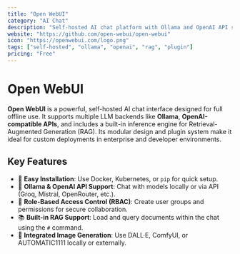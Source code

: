 ```yaml
---
title: "Open WebUI"
category: "AI Chat"
description: "Self-hosted AI chat platform with Ollama and OpenAI API support, RAG, plugins, and more."
website: "https://github.com/open-webui/open-webui"
icon: "https://openwebui.com/logo.png"
tags: ["self-hosted", "ollama", "openai", "rag", "plugin"]
pricing: "Free"
---
```


# Open WebUI

**Open WebUI** is a powerful, self-hosted AI chat interface designed for full offline use. It supports multiple LLM backends like **Ollama**, **OpenAI-compatible APIs**, and includes a built-in inference engine for Retrieval-Augmented Generation (RAG). Its modular design and plugin system make it ideal for custom deployments in enterprise and developer environments.

## Key Features

- 🚀 **Easy Installation**: Use Docker, Kubernetes, or `pip` for quick setup.
- 🤖 **Ollama & OpenAI API Support**: Chat with models locally or via API (Groq, Mistral, OpenRouter, etc.).
- 🔐 **Role-Based Access Control (RBAC)**: Create user groups and permissions for secure collaboration.
- 📚 **Built-in RAG Support**: Load and query documents within the chat using the `#` command.
- 🎨 **Integrated Image Generation**: Use DALL·E, ComfyUI, or AUTOMATIC1111 locally or externally.
